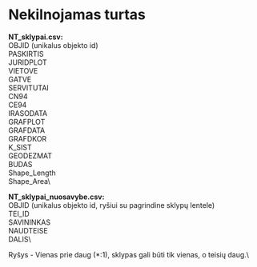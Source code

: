 # Nekilnojamas turtas

**NT_sklypai.csv:**\
OBJID (unikalus objekto id)\
PASKIRTIS\
JURIDPLOT\
VIETOVE\
GATVE\
SERVITUTAI\
CN94\
CE94\
IRASODATA\
GRAFPLOT\
GRAFDATA\
GRAFDKOR\
K_SIST\
GEODEZMAT\
BUDAS\
Shape_Length\
Shape_Area\

**NT_sklypai_nuosavybe.csv:**\
OBJID (unikalus objekto id, ryšiui su pagrindine sklypų lentele)\
TEI_ID\
SAVININKAS\
NAUDTEISE\
DALIS\

Ryšys - Vienas prie daug (*:1), sklypas gali būti tik vienas, o teisių daug.\
